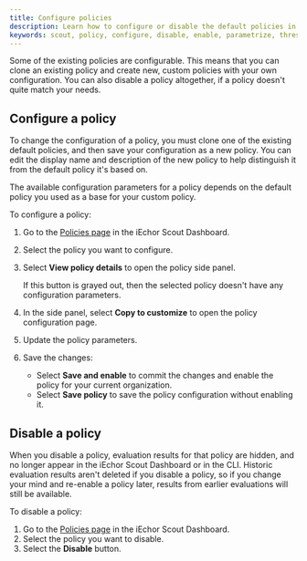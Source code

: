 ```yaml
---
title: Configure policies
description: Learn how to configure or disable the default policies in iEchor Scout
keywords: scout, policy, configure, disable, enable, parametrize, thresholds
---
```


Some of the existing policies are configurable. This means that you can clone
an existing policy and create new, custom policies with your own configuration.
You can also disable a policy altogether, if a policy doesn't quite match your
needs.

## Configure a policy

To change the configuration of a policy, you must clone one of the existing
default policies, and then save your configuration as a new policy. You can
edit the display name and description of the new policy to help distinguish
it from the default policy it's based on.

The available configuration parameters for a policy depends on the default
policy you used as a base for your custom policy.

To configure a policy:

1. Go to the [Policies page](https://scout.iechor.com/reports/policy) in the iEchor Scout Dashboard.
2. Select the policy you want to configure.
3. Select **View policy details** to open the policy side panel.

   If this button is grayed out, then the selected policy doesn't have any
   configuration parameters.

4. In the side panel, select **Copy to customize** to open the policy configuration page.
5. Update the policy parameters.
6. Save the changes:

   - Select **Save and enable** to commit the changes and enable the policy for
     your current organization.
   - Select **Save policy** to save the policy configuration without enabling
     it.

## Disable a policy

When you disable a policy, evaluation results for that policy are hidden, and
no longer appear in the iEchor Scout Dashboard or in the CLI. Historic
evaluation results aren't deleted if you disable a policy, so if you change
your mind and re-enable a policy later, results from earlier evaluations will
still be available.

To disable a policy:

1. Go to the [Policies page](https://scout.iechor.com/reports/policy) in the iEchor Scout Dashboard.
2. Select the policy you want to disable.
3. Select the **Disable** button.
